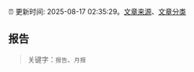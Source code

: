 :alarm_clock: 更新时间: 2025-08-17 02:35:29。[文章来源](/README.md)、[文章分类](/TAGS.md)

## 报告


> 关键字：`报告`、`月报`



